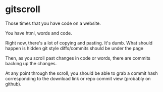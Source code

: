 # gitscroll
Those times that you have code on a website.

You have html, words and code.

Right now, there's a lot of copying and pasting. It's dumb. What should happen is hidden git style diffs/commits should be under the page

Then, as you scroll past changes in code or words, there are commits backing up the changes.

At any point through the scroll, you should be able to grab a commit hash corresponding to the download link or repo commit view (probably on github).
